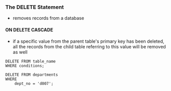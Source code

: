 ### The DELETE Statement
- removes records from a database

#### ON DELETE CASCADE
- if a specific value from the parent table's primary key has been deleted, all the records from the child table referring to this value will be removed as well

```
DELETE FROM table_name
WHERE conditions;
```

```
DELETE FROM departments 
WHERE
    dept_no = 'd007';
```